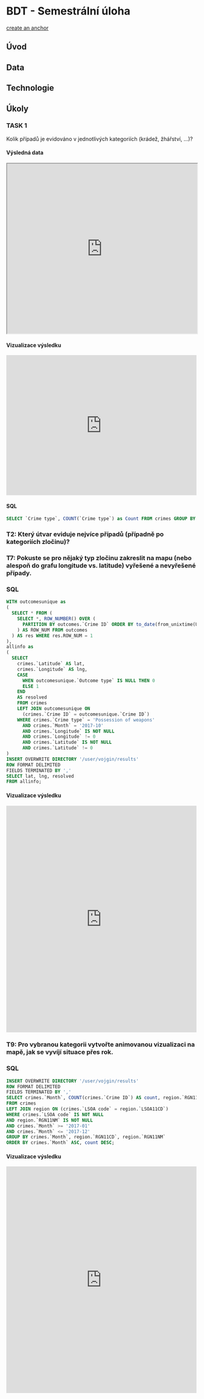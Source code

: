 # BDT - Semestrální úloha

[create an anchor](#Task-1)


## Úvod

## Data

## Technologie

## Úkoly

### TASK 1
 Kolik případů je evidováno v jednotlivých kategoriích (krádež, žhářství, …)?

#### Výsledná data
<iframe height="450" style="width:100%;" src="https://docs.google.com/spreadsheets/d/e/2PACX-1vT8kFoVB6TB8-bQCMInVBvB2l2HuElhyXmWn8kBtQ2BRCGmejcSKpZU_zNOJaqtfrT98rQPWC0tOn7Y/pubhtml?gid=275794259&amp;single=true&amp;widget=false&amp;headers=false&amp;range=A1:B15"></iframe>

#### Vizualizace výsledku
<iframe height="371" style="width:100%;" seamless frameborder="0" scrolling="no" src="https://docs.google.com/spreadsheets/d/e/2PACX-1vT8kFoVB6TB8-bQCMInVBvB2l2HuElhyXmWn8kBtQ2BRCGmejcSKpZU_zNOJaqtfrT98rQPWC0tOn7Y/pubchart?oid=958727936&amp;format=interactive" ></iframe>

#### SQL
```SQL
SELECT `Crime type`, COUNT(`Crime type`) as Count FROM crimes GROUP BY `Crime type` ORDER BY Count DESC;
```

### T2: Který útvar eviduje nejvíce případů (případně po kategoriích zločinu)?

### T7: Pokuste se pro nějaký typ zločinu zakreslit na mapu (nebo alespoň do grafu longitude vs. latitude) vyřešené a nevyřešené případy.

### SQL
```SQL
WITH outcomesunique as
(
  SELECT * FROM (
    SELECT *, ROW_NUMBER() OVER (
      PARTITION BY outcomes.`Crime ID` ORDER BY to_date(from_unixtime(UNIX_TIMESTAMP(outcomes.`Month`,'yyyy-MM'))) DESC
    ) AS ROW_NUM FROM outcomes
  ) AS res WHERE res.ROW_NUM = 1
),
allinfo as
(
  SELECT 
    crimes.`Latitude` AS lat,
    crimes.`Longitude` AS lng,
    CASE
      WHEN outcomesunique.`Outcome type` IS NULL THEN 0
      ELSE 1
    END
    AS resolved
    FROM crimes
    LEFT JOIN outcomesunique ON
      (crimes.`Crime ID` = outcomesunique.`Crime ID`)
    WHERE crimes.`Crime type` = 'Possession of weapons'
      AND crimes.`Month` = '2017-10'
      AND crimes.`Longitude` IS NOT NULL
      AND crimes.`Longitude` != 0
      AND crimes.`Latitude` IS NOT NULL
      AND crimes.`Latitude` != 0
)
INSERT OVERWRITE DIRECTORY '/user/vojgin/results'
ROW FORMAT DELIMITED
FIELDS TERMINATED BY ','
SELECT lat, lng, resolved
FROM allinfo;
```

#### Vizualizace výsledku
<iframe style="width:100%;min-height:600px;" seamless frameborder="0" scrolling="no" src="https://vajjicko.github.io/BDT_semestralni_uloha/maps/markers.html" ></iframe>

### T9: Pro vybranou kategorii vytvořte animovanou vizualizaci na mapě, jak se vyvíjí situace přes rok.

### SQL
```SQL
INSERT OVERWRITE DIRECTORY '/user/vojgin/results'
ROW FORMAT DELIMITED
FIELDS TERMINATED BY ','
SELECT crimes.`Month`, COUNT(crimes.`Crime ID`) AS count, region.`RGN11NM` AS `Region name`, region.`RGN11CD` AS `Region code`
FROM crimes
LEFT JOIN region ON (crimes.`LSOA code` = region.`LSOA11CD`)
WHERE crimes.`LSOA code` IS NOT NULL
AND region.`RGN11NM` IS NOT NULL
AND crimes.`Month` >= '2017-01'
AND crimes.`Month` <= '2017-12'
GROUP BY crimes.`Month`, region.`RGN11CD`, region.`RGN11NM`
ORDER BY crimes.`Month` ASC, count DESC;
```

#### Vizualizace výsledku
<iframe style="width:100%;min-height:600px;" seamless frameborder="0" scrolling="no" src="https://vajjicko.github.io/BDT_semestralni_uloha/maps/areas.html" ></iframe>
